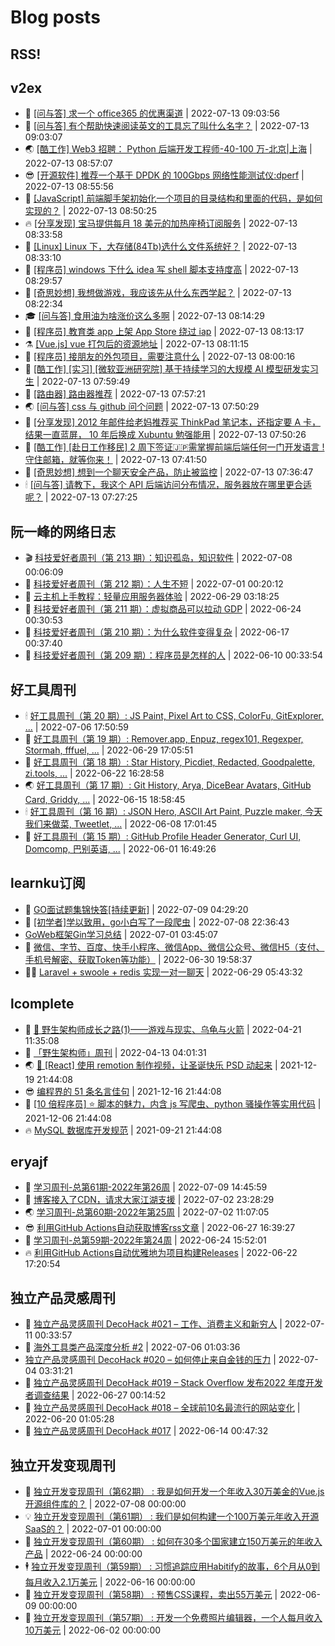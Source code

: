 # Blog posts
## RSS!



## v2ex

<!-- v2ex:START  -->
- 🫶 [[问与答] 求一个 office365 的优惠渠道](https://www.v2ex.com/t/865947#reply0) | 2022-07-13 09:03:56 
- 🧰 [[问与答] 有个帮助快速阅读英文的工具忘了叫什么名字？](https://www.v2ex.com/t/865946#reply2) | 2022-07-13 09:03:07 
- 🌏 [[酷工作] Web3 招聘： Python 后端开发工程师-40-100 万-北京|上海](https://www.v2ex.com/t/865945#reply0) | 2022-07-13 08:57:07 
- 😎 [[开源软件] 推荐一个基于 DPDK 的 100Gbps 网络性能测试仪:dperf](https://www.v2ex.com/t/865944#reply0) | 2022-07-13 08:55:56 
- 💂 [[JavaScript] 前端脚手架初始化一个项目的目录结构和里面的代码，是如何实现的？](https://www.v2ex.com/t/865942#reply2) | 2022-07-13 08:50:25 
- 🔥 [[分享发现] 宝马提供每月 18 美元的加热座椅订阅服务](https://www.v2ex.com/t/865941#reply15) | 2022-07-13 08:33:58 
- 🦅 [[Linux] Linux 下，大存储&lpar;84Tb&rpar;选什么文件系统好？](https://www.v2ex.com/t/865940#reply7) | 2022-07-13 08:33:10 
- 🙉 [[程序员] windows 下什么 idea 写 shell 脚本支持度高](https://www.v2ex.com/t/865938#reply2) | 2022-07-13 08:29:57 
- 💫 [[奇思妙想] 我想做游戏，我应该先从什么东西学起？](https://www.v2ex.com/t/865937#reply3) | 2022-07-13 08:22:34 
- 🎓 [[问与答] 食用油为啥涨价这么多啊](https://www.v2ex.com/t/865936#reply18) | 2022-07-13 08:14:29 
- 🗽 [[程序员] 教育类 app 上架 App Store 绕过 iap](https://www.v2ex.com/t/865935#reply12) | 2022-07-13 08:13:17 
- ⚗️ [[Vue.js] vue 打包后的资源地址](https://www.v2ex.com/t/865934#reply14) | 2022-07-13 08:11:15 
- 🦍 [[程序员] 接朋友的外包项目，需要注意什么](https://www.v2ex.com/t/865933#reply16) | 2022-07-13 08:00:16 
- 🤩 [[酷工作] [实习] [微软亚洲研究院] 基于持续学习的大规模 AI 模型研发实习生](https://www.v2ex.com/t/865932#reply0) | 2022-07-13 07:59:49 
- 🙉 [[路由器] 路由器推荐](https://www.v2ex.com/t/865931#reply4) | 2022-07-13 07:57:21 
- 🌏 [[问与答] css 与 github 问个问题](https://www.v2ex.com/t/865930#reply2) | 2022-07-13 07:50:29 
- 🐘 [[分享发现] 2012 年邮件给老妈推荐买 ThinkPad 笔记本，还指定要 A 卡，结果一直蓝屏， 10 年后换成 Xubuntu 勉强能用](https://www.v2ex.com/t/865929#reply3) | 2022-07-13 07:50:26 
- 🧰 [[酷工作] [赴日工作移民] 2 周下签证🇯🇵需掌握前端后端任何一门开发语言 ! 守住邮箱，就等你来！](https://www.v2ex.com/t/865928#reply11) | 2022-07-13 07:41:50 
- 💃 [[奇思妙想] 想到一个聊天安全产品，防止被监控](https://www.v2ex.com/t/865927#reply6) | 2022-07-13 07:36:47 
- 🕯 [[问与答] 请教下，我这个 API 后端访问分布情况，服务器放在哪里更合适呢？](https://www.v2ex.com/t/865926#reply2) | 2022-07-13 07:27:25 <!-- v2ex:END -->

## 阮一峰的网络日志

<!-- ruanyf:START -->
- 🎬 [科技爱好者周刊（第 213 期）：知识孤岛，知识软件](http://www.ruanyifeng.com/blog/2022/07/weekly-issue-213.html) | 2022-07-08 00:06:09 
- 💄 [科技爱好者周刊（第 212 期）：人生不短](http://www.ruanyifeng.com/blog/2022/07/weekly-issue-212.html) | 2022-07-01 00:20:12 
- 🐎 [云主机上手教程：轻量应用服务器体验](http://www.ruanyifeng.com/blog/2022/06/cloud-server-getting-started-tutorial.html) | 2022-06-29 03:18:25 
- 🤔 [科技爱好者周刊（第 211 期）：虚拟商品可以拉动 GDP](http://www.ruanyifeng.com/blog/2022/06/weekly-issue-211.html) | 2022-06-24 00:30:53 
- 🧠 [科技爱好者周刊（第 210 期）：为什么软件变得复杂](http://www.ruanyifeng.com/blog/2022/06/weekly-issue-210.html) | 2022-06-17 00:37:40 
- 🎃 [科技爱好者周刊（第 209 期）：程序员是怎样的人](http://www.ruanyifeng.com/blog/2022/06/weekly-issue-209.html) | 2022-06-10 00:33:54 <!-- ruanyf:END -->

## 好工具周刊

<!-- bestxtools:START -->
- 🕯 [好工具周刊（第 20 期）: JS Paint, Pixel Art to CSS, ColorFu, GitExplorer, ...](https://discuss-cn.bestxtools.com/d/57/1) | 2022-07-06 17:50:59 
- 🦩 [好工具周刊（第 19 期）: Remover.app, Enpuz, regex101, Regexper, Stormah, fffuel, ...](https://discuss-cn.bestxtools.com/d/56/1) | 2022-06-29 17:05:51 
- 🦄 [好工具周刊（第 18 期）: Star History, Picdiet, Redacted, Goodpalette, zi.tools, ...](https://discuss-cn.bestxtools.com/d/47/1) | 2022-06-22 16:28:58 
- 🌏 [好工具周刊（第 17 期）: Git History, Arya, DiceBear Avatars, GitHub Card, Griddy, ...](https://discuss-cn.bestxtools.com/d/43/1) | 2022-06-15 18:58:45 
- 🕯 [好工具周刊（第 16 期）: JSON Hero, ASCII Art Paint, Puzzle maker, 今天我们来做菜, Tweetlet, ...](https://discuss-cn.bestxtools.com/d/42/1) | 2022-06-08 17:01:45 
- 📝 [好工具周刊（第 15 期）: GitHub Profile Header Generator, Curl UI, Domcomp, 巴别英语, ...](https://discuss-cn.bestxtools.com/d/40/1) | 2022-06-01 16:49:26 <!-- bestxtools:END -->


## learnku订阅

<!-- learnku:START -->
- 🦅 [GO面试题集锦快答[持续更新]](https://learnku.com/articles/69250) | 2022-07-09 04:29:20 
- 🦅 [[初学者]学以致用，go小白写了一段爬虫](https://learnku.com/go/t/69522) | 2022-07-08 22:36:43 
-  [GoWeb框架Gin学习总结](https://learnku.com/articles/69259) | 2022-07-01 03:45:07 
- 🌈 [微信、字节、百度、快手小程序、微信App、微信公众号、微信H5（支付、手机号解密、获取Token等功能）](https://learnku.com/articles/69235) | 2022-06-30 19:58:37 
- 🧑‍🏫 [Laravel + swoole + redis 实现一对一聊天](https://learnku.com/articles/69154) | 2022-06-29 05:43:32 <!-- learnku:END -->



## lcomplete

<!-- lcomplete:START -->
- 🫶 [🐒 野生架构师成长之路&lpar;1&rpar;——游戏与现实、乌龟与火箭](http://codelc.com/post/growup/s01/) | 2022-04-21 11:35:08 
- 🧰 [「野生架构师」周刊](http://codelc.com/post/essay/%E9%87%8E%E7%94%9F%E6%9E%B6%E6%9E%84%E5%B8%88%E5%91%A8%E5%88%8A%E4%BB%8B%E7%BB%8D/) | 2022-04-13 04:01:31 
- 🌏 [🎄 [React] 使用 remotion 制作视频，让圣诞快乐 PSD 动起来](http://codelc.com/post/dev/js/remotion/) | 2021-12-19 21:44:08 
- 😎 [编程界的 51 条名言佳句](http://codelc.com/post/dev/thinking/quotes/) | 2021-12-16 21:44:08 
- 💂 [[10 倍程序员] ⭐ 脚本的魅力，内含 js 写爬虫、python 骚操作等实用代码](http://codelc.com/post/dev/10x/script/) | 2021-12-06 21:44:08 
- 🔥 [MySQL 数据库开发规范](http://codelc.com/post/dev/db/mysql_standard/) | 2021-09-21 21:44:08 <!-- lcomplete:END -->

## eryajf

<!-- eryajf:START -->
- 🫶 [学习周刊-总第61期-2022年第26周](https://wiki.eryajf.net/pages/703307/) | 2022-07-09 14:45:59 
- 🧰 [博客接入了CDN，请求大家江湖支援](https://wiki.eryajf.net/pages/5f559d/) | 2022-07-02 23:28:29 
- 🌏 [学习周刊-总第60期-2022年第25周](https://wiki.eryajf.net/pages/bff449/) | 2022-07-02 11:07:05 
- 😎 [利用GitHub Actions自动获取博客rss文章](https://wiki.eryajf.net/pages/1b1ba3/) | 2022-06-27 16:39:27 
- 💂 [学习周刊-总第59期-2022年第24周](https://wiki.eryajf.net/pages/b0bdd0/) | 2022-06-24 15:52:01 
- 🔥 [利用GitHub Actions自动优雅地为项目构建Releases](https://wiki.eryajf.net/pages/f3e878/) | 2022-06-22 17:20:54 <!-- eryajf:END -->



## 独立产品灵感周刊

<!-- DecoHack:START -->
- 🦣 [独立产品灵感周刊 DecoHack #021 – 工作、消费主义和新穷人](https://www.decohack.com/Post/753) | 2022-07-11 00:33:57 
- 🤡 [海外工具类产品深度分析 #2](https://www.decohack.com/Post/746) | 2022-07-06 01:03:36 
-  [独立产品灵感周刊 DecoHack #020 – 如何停止来自金钱的压力](https://www.decohack.com/Post/728) | 2022-07-04 03:31:21 
- 🐲 [独立产品灵感周刊 DecoHack #019 – Stack Overflow 发布2022 年度开发者调查结果](https://www.decohack.com/Post/699) | 2022-06-27 00:14:52 
- 🦅 [独立产品灵感周刊 DecoHack #018 – 全球前10名最流行的网站变化](https://www.decohack.com/Post/680) | 2022-06-20 01:05:28 
- 🧰 [独立产品灵感周刊 DecoHack #017](https://www.decohack.com/Post/663) | 2022-06-14 00:47:32 <!-- DecoHack:END -->

## 独立开发变现周刊

<!-- easyindie:START -->
- 💂 [独立开发变现周刊（第62期） : 我是如何开发一个年收入30万美金的Vue.js开源组件库的？](https://www.ezindie.com/weekly/issue-62) | 2022-07-08 00:00:00 
- 💡 [独立开发变现周刊（第61期） : 我们是如何构建一个100万美元年收入开源SaaS的？](https://www.ezindie.com/weekly/issue-61) | 2022-07-01 00:00:00 
- 🌋 [独立开发变现周刊（第60期） : 如何在30多个国家建立150万美元的年收入产品](https://www.ezindie.com/weekly/issue-60) | 2022-06-24 00:00:00 
- 🕴 [独立开发变现周刊（第59期） : 习惯追踪应用Habitify的故事，6个月从0到每月收入2.1万美元](https://www.ezindie.com/weekly/issue-59) | 2022-06-16 00:00:00 
- 🎊 [独立开发变现周刊（第58期） : 预售CSS课程，卖出55万美元](https://www.ezindie.com/weekly/issue-58) | 2022-06-09 00:00:00 
- 🤔 [独立开发变现周刊（第57期） : 开发一个免费照片编辑器，一个人每月收入10万美元](https://www.ezindie.com/weekly/issue-57) | 2022-06-02 00:00:00 <!-- easyindie:END -->



